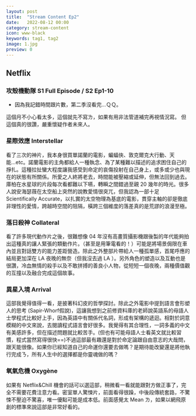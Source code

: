```yaml
---
layout: post
title:  "Stream Content Ep2"
date:   2022-08-12 00:00
category: stream-content
icon: www-black
keywords: tag1, tag2
image: 1.jpg
preview: 0
---
```

## Netflix

### 攻殼機動隊 S1 Full Episode / S2 Ep1-10
* 因為我記錯時間跟片數，第二季沒看完...ＱＱ。

這個月不小心看太多，這個就先不寫ㄌ，如果有用非法管道補完再視情況寫。
但這個真的很讚，嚴重懷疑作者未來人。

### 星際效應 Interstellar
看了三次的神片，我本身很買單諾蘭的電影，蝙蝠俠、敦克爾克大行動、天能...etc。諾蘭電影的主角都給人一種執念、為了某種難以描述的追求困住自己的掙扎。這種拉扯蠻大程度讓我感受到命定的哀傷投射在自己身上，或多或少也與現在的狀態有所關係。所愛之人終將老去，時間能被壓縮或延伸，但無法回到過去。庫柏在水星球的片段每次看都難以下嚥，轉瞬之間錯過至親 20 幾年的時光。很多人說安海瑟薇在太空船上突然的說教愛情很突兀，但我認為一部十足 Scientifically Accurate，以扎實的太空物理為基底的電影，貫穿主軸的卻是徹底非理性的愛情，跨越時空間的阻隔，橫跨三個維度的落差真的是荒謬的浪漫至極。

### 落日殺神 Collateral
看了許多現代動作片之後，很難想像 04 年沒有高畫質攝影機跟後製的年代能夠拍出這種真的讓人緊張的類動作片。（甚至是用筆電看的！）可能是將場景侷限在車內並且對話雙方的能力差距營造。除此之外整部片帶給人一種孤單感，首尾呼應的結局更加深在 LA 夜晚的無奈（但我沒去過 LA ）。另外角色的塑造以及互動也是很讚，冷血無情的殺手以及不敢拼搏的善良小人物，從短短一個夜晚，兩種價值觀的互撞以及融合完成這個故事。
### 異星入境 Arrival
這部我覺得值得一看，是披著科幻皮的哲學探討。除此之外電影中提到語言會形塑人的思考 (Sapir-Whorf假說)，這讓我想到之前修資料庫的老師說英語系的母語人士學程式比較好上手，因為英語中有關係代名詞，形成有架構的遞迴。相對於詞意模糊的中文來說，去閱讀程式語言會好很多。我覺得有其合理性，一詞多義的中文有美感許多，但在描述問題就比較苦手。(但也有可能母語人士看英文就比較習慣，程式當然寫得很快==)不過這部最有趣還是對於命定論跟自由意志的大哉問，跟天能很像。如果你已經知道自己的命運你還要去做嗎？是期待能改變還是將他執行完成ㄋ，所有人生中的選擇都是你靈魂做的嗎？
### 氧氣危機 Oxygène
如果有 Netflix&Chill 機會的話可以選這部，稍微看一看就能跟對方做正事了，完全不需要花費注意力看。密室單人驚悚片，前面看得很躁，中後段傳統套路，不驚悚不壓迫不驚喜，唯一優點可能是成本低。前面感覺太 Mean ㄌ，如果以網飛原創的標準來說這部是非常好看的。
